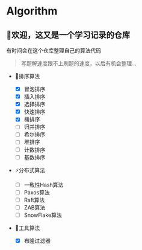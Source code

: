 # Algorithm

## 👏欢迎，这又是一个学习记录的仓库

有时间会在这个仓库整理自己的算法代码
> 写题解速度跟不上刷题的速度，以后有机会整理...

- 👣排序算法
  
    - [x] 冒泡排序
    - [x] 插入排序
    - [x] 选择排序
    - [x] 快速排序
    - [x] 桶排序
    - [ ] 归并排序
    - [ ] 希尔排序
    - [ ] 堆排序
    - [ ] 计数排序
    - [ ] 基数排序

- ⚡️分布式算法

    - [ ] 一致性Hash算法
    - [ ] Paxos算法
    - [ ] Raft算法
    - [ ] ZAB算法
    - [ ] SnowFlake算法
    
- 🔧工具算法

    - [x] 布隆过滤器
